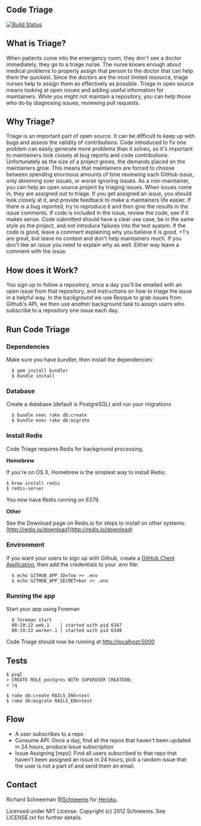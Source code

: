 
## Code Triage

[![Build Status](https://secure.travis-ci.org/codetriage/codetriage.png)](http://travis-ci.org/codetriage/codetriage)

## What is Triage?

When patients come into the emergency room, they don't see a doctor immediately, they go to a triage nurse. The nurse knows enough about medical problems to properly assign that person to the doctor that can help them the quickest. Since the doctors are the most limited resource, triage nurses help to assign them as effectively as possible. Triage in open source means looking at open issues and adding useful information for maintainers. While you might not maintain a repository, you can help those who do by diagnosing issues, reviewing pull requests.


## Why Triage?

Triage is an important part of open source. It can be difficult to keep up with bugs and assess the validity of contributions. Code introduced to fix one problem can easily generate more problems than it solves, so it's important to maintainers look closely at bug reports and code contributions. Unfortunately as the size of a project grows, the demands placed on the maintainers grow. This means that maintainers are forced to choose between spending enormous amounts of time reviewing each GitHub issue, only skimming over issues, or worse ignoring issues. As a non-maintainer, you can help an open source project by triaging issues. When issues come in, they are assigned out to triage. If you get assigned an issue, you should look closely at it, and provide feedback to make a maintainers life easier. If there is a bug reported, try to reproduce it and then give the results in the issue comments. If code is included in the issue, review the code, see if it makes sense. Code submitted should have a clear use case, be in the same style as the project, and not introduce failures into the test system. If the code is good, leave a comment explaining why you believe it is good. +1's are great, but leave no context and don't help maintainers much. If you don't like an issue you need to explain why as well. Either way leave a comment with the issue.

## How does it Work?

You sign up to follow a repository, once a day you'll be emailed with an open issue from that repository, and instructions on how to triage the issue in a helpful way. In the background we use Resque to grab issues from Github's API, we then use another background task to assign users who subscribe to a repository one issue each day.


## Run Code Triage

### Dependencies
Make sure you have bundler, then install the dependencies:

```shell
  $ gem install bundler
  $ bundle install
```

### Database
Create a database (default is PostgreSQL) and run your migrations

```shell
  $ bundle exec rake db:create
  $ bundle exec rake db:migrate
````

### Install Redis

Code Triage requires Redis for background processing.

**Homebrew**

If you're on OS X, Homebrew is the simplest way to install Redis:

```shell
$ brew install redis
$ redis-server
```

You now have Redis running on 6379.

**Other**

See the Download page on Redis.io for steps to install on other systems: [http://redis.io/download](http://redis.io/download)

### Environment
If you want your users to sign up with Github, create a [GitHub Client Application](https://github.com/settings/applications), then add the credentials to your .env file:

```shell
  $ echo GITHUB_APP_ID=foo >> .env
  $ echo GITHUB_APP_SECRET=bar >> .env
```

### Running the app
Start your app using Foreman

``` shell
  $ foreman start
  08:19:22 web.1    | started with pid 6347
  08:19:22 worker.1 | started with pid 6348
```

Code Triage should now be running at [http://localhost:5000](http://localhost:5000)


## Tests

```shell
$ psql
> CREATE ROLE postgres WITH SUPERUSER CREATEDB;
> \q
```

```shell
$ rake db:create RAILS_ENV=test
$ rake db:migrate RAILS_ENV=test
```

## Flow

- A user subscribes to a repo
- Consume API: Once a day, find all the repos that haven't been updated in 24 hours, produce issue subscription
- Issue Assigning [repo]: Find all users subscribed to that repo that haven't been assigned an issue in 24 hours, pick a random issue that the user is not a part of and send them an email.


## Contact

Richard Schneeman [@Schneems](http://twitter.com/schneems) for [Heroku](http://heroku.com).

Licensed under MIT License.
Copyright (c) 2012 Schneems.
See LICENSE.txt for further details.
